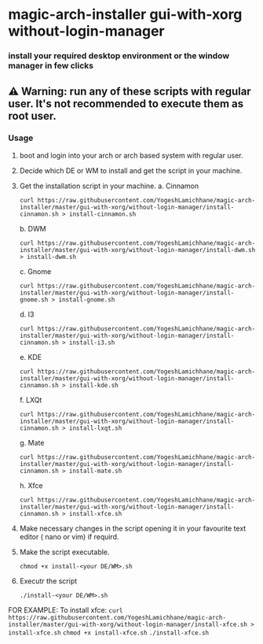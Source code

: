 # magic-arch-installer gui-with-xorg without-login-manager

### install your required desktop environment or the window manager in few clicks

## ⚠️ Warning: run any of these scripts with regular user. It's not recommended to execute them as root user.

### Usage
 1. boot and login into your arch or arch based system with regular user.
 2. Decide which DE or WM to install and get the script in your machine.
 3. Get the installation script in your machine.
	 a. Cinnamon
	 ```
	 curl https://raw.githubusercontent.com/YogeshLamichhane/magic-arch-installer/master/gui-with-xorg/without-login-manager/install-cinnamon.sh > install-cinnamon.sh
	 ```
	 b. DWM
	 ```
	 curl https://raw.githubusercontent.com/YogeshLamichhane/magic-arch-installer/master/gui-with-xorg/without-login-manager/install-dwm.sh > install-dwm.sh
	 ```
	 c. Gnome
	 ```
	 curl https://raw.githubusercontent.com/YogeshLamichhane/magic-arch-installer/master/gui-with-xorg/without-login-manager/install-gnome.sh > install-gnome.sh
	 ```
	 d. I3
	 ```
	 curl https://raw.githubusercontent.com/YogeshLamichhane/magic-arch-installer/master/gui-with-xorg/without-login-manager/install-cinnamon.sh > install-i3.sh
	 ```
	 e. KDE
	 ```
	 curl https://raw.githubusercontent.com/YogeshLamichhane/magic-arch-installer/master/gui-with-xorg/without-login-manager/install-cinnamon.sh > install-kde.sh
	 ```
	 f. LXQt
	 ```
	 curl https://raw.githubusercontent.com/YogeshLamichhane/magic-arch-installer/master/gui-with-xorg/without-login-manager/install-cinnamon.sh > install-lxqt.sh
	 ```
	 g. Mate
	 ```
	 curl https://raw.githubusercontent.com/YogeshLamichhane/magic-arch-installer/master/gui-with-xorg/without-login-manager/install-cinnamon.sh > install-mate.sh
	 ```
	 h. Xfce
	 ```
	 curl https://raw.githubusercontent.com/YogeshLamichhane/magic-arch-installer/master/gui-with-xorg/without-login-manager/install-cinnamon.sh > install-xfce.sh
	 ```
 4. Make necessary changes in the script opening it in your favourite text editor ( nano or vim) if requird. 

 5. Make the script executable.
	 ```
	 chmod +x install-<your DE/WM>.sh
	 ```
 6. Executr the script
	 ```
	 ./install-<your DE/WM>.sh
	 ```


FOR EXAMPLE:
	To install xfce:
	 ` curl https://raw.githubusercontent.com/YogeshLamichhane/magic-arch-installer/master/gui-with-xorg/without-login-manager/install-xfce.sh > install-xfce.sh `
	 ` chmod +x install-xfce.sh `
	 ` ./install-xfce.sh `
